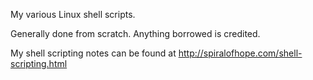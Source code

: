My various Linux shell scripts.

Generally done from scratch.  Anything borrowed is credited.

My shell scripting notes can be found at http://spiralofhope.com/shell-scripting.html
